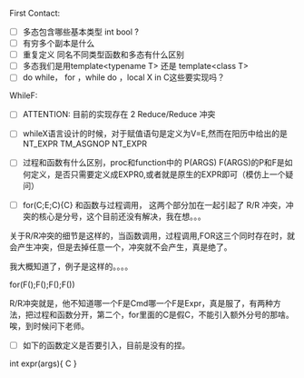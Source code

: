 First Contact:

- [ ] 多态包含哪些基本类型 int bool ?
- [ ] 有穷多个副本是什么
- [ ] 重复定义 同名不同类型函数和多态有什么区别
- [ ] 多态我们是用template\<typename T\> 还是 template\<class T\>
- [ ] do while， for ，while do ，local X in C这些要实现吗？
 
WhileF:

- [ ] ATTENTION: 目前的实现存在 2 Reduce/Reduce 冲突

- [ ] whileX语言设计的时候，对于赋值语句是定义为V=E,然而在阳历中给出的是 NT_EXPR TM_ASGNOP NT_EXPR

- [ ] 过程和函数有什么区别，proc和function中的 P(ARGS) F(ARGS)的P和F是如何定义，是否只需要定义成EXPR0,或者就是原生的EXPR即可（模仿上一个疑问）

- [ ] for(C;E;C){C} 和函数与过程调用， 这两个部分加在一起引起了 R/R 冲突，冲突的核心是分号，这个目前还没有解决，我在想。。。

关于R/R冲突的细节是这样的，当函数调用，过程调用,FOR这三个同时存在时，就会产生冲突，但是去掉任意一个，冲突就不会产生，真是绝了。

我大概知道了，例子是这样的。。。。

for(F();F();F();F())

R/R冲突就是，他不知道哪一个F是Cmd哪一个F是Expr，真是服了，有两种方法，把过程和函数分开，第二个，for里面的C是假C，不能引入额外分号的那啥。唉，到时候问下老师。

- [ ] 如下的函数定义是否要引入，目前是没有的捏。

int expr(args){
    C
}